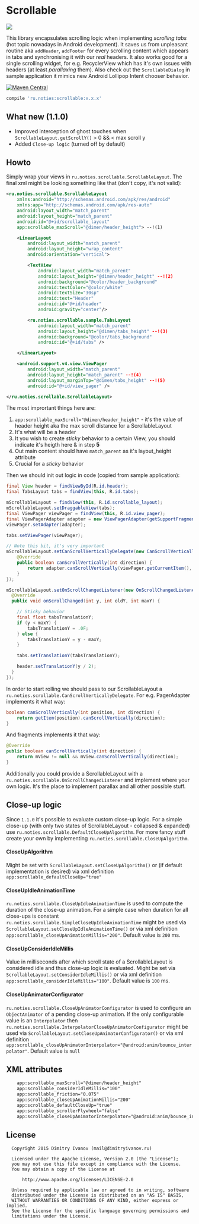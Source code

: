 # Scrollable

![](https://raw.githubusercontent.com/noties/Scrollable/master/sample.gif)

This library encapsulates scrolling logic when implementing *scrolling tabs* (hot topic nowadays in Android development). It saves us from unpleasant routine aka `addHeader`, `addFooter` for every scrolling content which appears in tabs and synchronising it with our *real* headers. It also works good for a single scrolling widget, for e.g. RecyclerView which has it's own issues with headers (at least *parallaxing* them). Also check out the `ScrollableDialog` in sample application it mimics new Android Lollipop Intent chooser behavior.

[![Maven Central](https://img.shields.io/maven-central/v/ru.noties/scrollable.svg)](http://search.maven.org/#search|ga|1|g%3A%22ru.noties%22%20AND%20a%3A%22scrollable%22)
```groovy
compile 'ru.noties:scrollable:x.x.x'
```

## What new (1.1.0)
* Improved interception of ghost touches when `ScrollableLayout.getScrollY()` > 0 && < max scroll y
* Added `Close-up logic` (turned off by default)


## Howto
Simply wrap your views in `ru.noties.scrollable.ScrollableLayout`. The final xml might be looking something like that (don't copy, it's not valid):

```xml
<ru.noties.scrollable.ScrollableLayout
    xmlns:android="http://schemas.android.com/apk/res/android"
    xmlns:app="http://schemas.android.com/apk/res-auto"
    android:layout_width="match_parent"
    android:layout_height="match_parent"
    android:id="@+id/scrollable_layout"
    app:scrollable_maxScroll="@dimen/header_height"> --!(1)

    <LinearLayout
        android:layout_width="match_parent"
        android:layout_height="wrap_content"
        android:orientation="vertical">

        <TextView
            android:layout_width="match_parent"
            android:layout_height="@dimen/header_height" --!(2)
            android:background="@color/header_background"
            android:textColor="@color/white"
            android:textSize="30sp"
            android:text="Header"
            android:id="@+id/header"
            android:gravity="center"/>

        <ru.noties.scrollable.sample.TabsLayout
            android:layout_width="match_parent"
            android:layout_height="@dimen/tabs_height" --!(3)
            android:background="@color/tabs_background"
            android:id="@+id/tabs" />

    </LinearLayout>

    <android.support.v4.view.ViewPager
        android:layout_width="match_parent"
        android:layout_height="match_parent" --!(4)
        android:layout_marginTop="@dimen/tabs_height" --!(5)
        android:id="@+id/view_pager" />

</ru.noties.scrollable.ScrollableLayout>

```

The most imprortant things here are:

1. `app:scrollable_maxScroll="@dimen/header_height"` - it's the value of header height aka the max scroll distance for a ScrollableLayout
2. It's what will be a header
3. It you wish to create *sticky* behavior to a certain View, you should indicate it's heigth here & in step **5**
4. Out main content should have `match_parent` as it's layout_height attribute
5. Crucial for a *sticky* behavior


Then we should init out logic in code (copied from sample application):
```java
final View header = findViewById(R.id.header);
final TabsLayout tabs = findView(this, R.id.tabs);

mScrollableLayout = findView(this, R.id.scrollable_layout);
mScrollableLayout.setDraggableView(tabs);
final ViewPager viewPager = findView(this, R.id.view_pager);
final ViewPagerAdapter adapter = new ViewPagerAdapter(getSupportFragmentManager(), getResources(), getFragments());
viewPager.setAdapter(adapter);

tabs.setViewPager(viewPager);

// Note this bit, it's very important
mScrollableLayout.setCanScrollVerticallyDelegate(new CanScrollVerticallyDelegate() {
    @Override
    public boolean canScrollVertically(int direction) {
    	return adapter.canScrollVertically(viewPager.getCurrentItem(), direction);
    }
});

mScrollableLayout.setOnScrollChangedListener(new OnScrollChangedListener() {
  @Override
  public void onScrollChanged(int y, int oldY, int maxY) {

	// Sticky behavior
    final float tabsTranslationY;
    if (y < maxY) {
    	tabsTranslationY = .0F;
    } else {
    	tabsTranslationY = y - maxY;
    }

    tabs.setTranslationY(tabsTranslationY);

    header.setTranslationY(y / 2);
  }
});
```

In order to start rolling we should pass to our ScrollableLayout a `ru.noties.scrollable.CanScrollVerticallyDelegate`. For e.g. PagerAdapter implements it what way:

```java
boolean canScrollVertically(int position, int direction) {
	return getItem(position).canScrollVertically(direction);
}
```

And fragments implements it that way:

```java
@Override
public boolean canScrollVertically(int direction) {
	return mView != null && mView.canScrollVertically(direction);
}
```

Additionally you could provide a ScrollableLayout with a `ru.noties.scrollable.OnScrollChangedListener` and implement where your own logic. It's the place to implement parallax and all other possible stuff.

## Close-up logic
Since `1.1.0` it's possible to evaluate custom close-up logic. For a simple close-up (with only two states of ScrollableLayout - collapsed & expanded) use `ru.noties.scrollable.DefaultCloseUpAlgorithm`. For more fancy stuff create your own by implementing `ru.noties.scrollable.CloseUpAlgorithm`.

#### CloseUpAlgorithm
Might be set with `ScrollableLayout.setCloseUpAlgorithm()` or (if default implementation is desired) via xml definition `app:scrollable_defaultCloseUp="true"`

#### CloseUpIdleAnimationTime
`ru.noties.scrollable.CloseUpIdleAnimationTime` is used to compute the duration of the close-up animation. For a simple case when duration for all close-ups is constant `ru.noties.scrollable.SimpleCloseUpIdleAnimationTime` might be used via `ScrollableLayout.setCloseUpIdleAnimationTime()` or via xml definition `app:scrollable_closeUpAnimationMillis="200"`.
Default value is `200` ms.

#### CloseUpConsiderIdleMillis
Value in milliseconds after which scroll state of a ScrollableLayout is considered idle and thus close-up logic is evaluated. Might be set via `ScrollableLayout.setConsiderIdleMillis()` or via xml definition `app:scrollable_considerIdleMillis="100"`.
Default value is `100` ms.

#### CloseUpAnimatorConfigurator
`ru.noties.scrollable.CloseUpAnimatorConfigurator` is used to configure an `ObjectAnimator` of a pending close-up animation. If the only configurable value is an `Interpolator` then `ru.noties.scrollable.InterpolatorCloseUpAnimatorConfigurator` might be used via `ScrollableLayout.setCloseUpAnimatorConfigurator()` or via xml definition `app:scrollable_closeUpAnimatorInterpolator="@android:anim/bounce_interpolator"`.
Default value is `null`

## XML attributes
```xml
    app:scrollable_maxScroll="@dimen/header_height"
    app:scrollable_considerIdleMillis="100"
    app:scrollable_friction="0.075"
    app:scrollable_closeUpAnimationMillis="200"
    app:scrollable_defaultCloseUp="true"
    app:scrollable_scrollerFlywheel="false"
    app:scrollable_closeUpAnimatorInterpolator="@android:anim/bounce_interpolator"
```


## License

```
  Copyright 2015 Dimitry Ivanov (mail@dimitryivanov.ru)

  Licensed under the Apache License, Version 2.0 (the "License");
  you may not use this file except in compliance with the License.
  You may obtain a copy of the License at

      http://www.apache.org/licenses/LICENSE-2.0

  Unless required by applicable law or agreed to in writing, software
  distributed under the License is distributed on an "AS IS" BASIS,
  WITHOUT WARRANTIES OR CONDITIONS OF ANY KIND, either express or implied.
  See the License for the specific language governing permissions and
  limitations under the License.
```